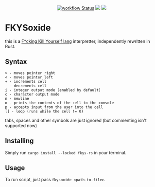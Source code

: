 <p align="center">
  <a title="GitHub Actions" href="https://github.com/ognevnydemon/fkys-rs/actions"><img alt="workflow Status" src="https://img.shields.io/github/actions/workflow/status/ognevnydemon/fkys-rs/ci.yml?branch=master&longCache=true&style=flat-square&label=build&logo=github"></a><!--
  -->
  <a title="Crate" href="https://crates.io/crates/fkys-rs"><img src="https://img.shields.io/crates/v/fkys-rs.svg?style=flat-square"></a><!--
  -->
  <a title="WTFPL license" href="https://github.com/ognevnydemon/fkys-rs/blob/master/LICENSE"><img src="https://img.shields.io/badge/License-WTFPL-red.svg?style=flat-square"></a><!--
  -->
</p>

# FKYSoxide
this is a [F*cking Kill Yourself lang](https://github.com/eleoelo/fkys) interpretter, independently
rewritten in Rust.

## Syntax
```
> - moves pointer right
< - moves pointer left
+ - increments cell
- - decrements cell
i - integer output mode (enabled by default)
c - character output mode
n - newline
o - prints the contents of the cell to the console
p - accepts input from the user into the cell
[] - loop (runs while the cell != 0)
```
tabs, spaces and other symbols are just ignored (but commenting isn't supported now)

## Installing
Simply run `cargo install --locked fkys-rs` in your terminal.

## Usage
To run script, just pass `fkysoxide <path-to-file>`.
